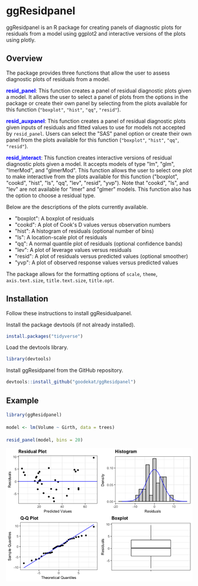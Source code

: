 
ggResidpanel
============

ggResidpanel is an R package for creating panels of diagnostic plots for residuals from a model using ggplot2 and interactive versions of the plots using plotly.

Overview
--------

The package provides three functions that allow the user to assess diagnostic plots of residuals from a model.

<span style="color:blue">**resid\_panel**</span>: This function creates a panel of residual diagnostic plots given a model. It allows the user to select a panel of plots from the options in the package or create their own panel by selecting from the plots available for this function (`"boxplot"`, `"hist"`, `"qq"`, `"resid"`).

<span style="color:blue">**resid\_auxpanel**</span>: This function creates a panel of residual diagnostic plots given inputs of residuals and fitted values to use for models not accepted by `resid_panel`. Users can select the "SAS" panel option or create their own panel from the plots available for this function (`"boxplot"`, `"hist"`, `"qq"`, `"resid"`).

<span style="color:blue">**resid\_interact**</span>: This function creates interactive versions of residual diagnostic plots given a model. It accepts models of type "lm", "glm", "lmerMod", and "glmerMod". This function allows the user to select one plot to make interactive from the plots available for this function ("boxplot", "cookd", "hist", "ls", "qq", "lev", "resid", "yvp"). Note that "cookd", "ls", and "lev" are not available for "lmer" and "glmer" models. This function also has the option to choose a residual type.

Below are the descriptions of the plots currently available.

-   "boxplot": A boxplot of residuals
-   "cookd": A plot of Cook's D values versus observation numbers
-   "hist": A histogram of residuals (optional number of bins)
-   "ls": A location-scale plot of residuals
-   "qq": A normal quantile plot of residuals (optional confidence bands)
-   "lev": A plot of leverage values versus residuals
-   "resid": A plot of residuals versus predicted values (optional smoother)
-   "yvp": A plot of observed response values versus predicted values

The package allows for the formatting options of `scale`, `theme`, `axis.text.size`, `title.text.size`, `title.opt`.

Installation
------------

Follow these instructions to install ggResidualpanel.

Install the package devtools (if not already installed).

``` r
install.packages("tidyverse")
```

Load the devtools library.

``` r
library(devtools)
```

Install ggResidpanel from the GitHub repository.

``` r
devtools::install_github("goodekat/ggResidpanel")
```

Example
-------

``` r
library(ggResidpanel)

model <- lm(Volume ~ Girth, data = trees)

resid_panel(model, bins = 20)
```

![](README_files/figure-markdown_github-ascii_identifiers/unnamed-chunk-4-1.png)

